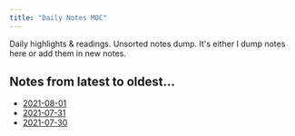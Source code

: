 ```yaml
---
title: "Daily Notes MOC"
---
```


Daily highlights & readings. Unsorted notes dump. It's either I dump notes here or add them in new notes.

## Notes from latest to oldest...
- [2021-08-01](content/private/unsorted%20dailies/2021-08-01.md)
- [2021-07-31](content/private/unsorted%20dailies/2021-07-31.md)
- [2021-07-30](content/private/unsorted%20dailies/2021-07-30.md)